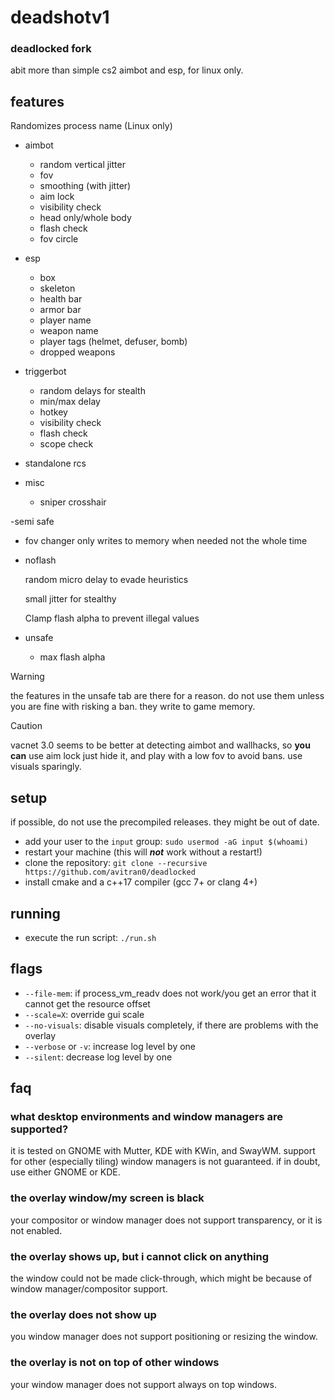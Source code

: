 # deadshotv1


### deadlocked fork

 abit more than simple cs2 aimbot and esp, for linux only.

## features

Randomizes process name (Linux only)

- aimbot
  - random vertical jitter
  - fov
  - smoothing (with jitter)
  - aim lock
  - visibility check
  - head only/whole body
  - flash check
  - fov circle

- esp
  - box
  - skeleton
  - health bar
  - armor bar
  - player name
  - weapon name
  - player tags (helmet, defuser, bomb)
  - dropped weapons

- triggerbot
  - random delays for stealth
  - min/max delay
  - hotkey
  - visibility check
  - flash check
  - scope check
- standalone rcs
- misc
  - sniper crosshair

-semi safe
 - fov changer only writes to memory when needed not the whole time
   
 - noflash
   
   random micro delay to evade heuristics

   small jitter for stealthy

   Clamp flash alpha to prevent illegal values

- unsafe
  
    - max flash alpha
  

> [!WARNING]
> the features in the unsafe tab are there for a reason.
> do not use them unless you are fine with risking a ban.
> they write to game memory.

> [!CAUTION]
> vacnet 3.0 seems to be better at detecting aimbot and wallhacks, so **you can** use aim lock just hide it,
> and play with a low fov to avoid bans. use visuals sparingly.

## setup

if possible, do not use the precompiled releases. they might be out of date.

- add your user to the `input` group: `sudo usermod -aG input $(whoami)`
- restart your machine (this will **_not_** work without a restart!)
- clone the repository: `git clone --recursive https://github.com/avitran0/deadlocked`
- install cmake and a c++17 compiler (gcc 7+ or clang 4+) 

## running

- execute the run script: `./run.sh`

## flags

- `--file-mem`: if process_vm_readv does not work/you get an error that it cannot get the resource offset
- `--scale=X`: override gui scale
- `--no-visuals`: disable visuals completely, if there are problems with the overlay
- `--verbose` or `-v`: increase log level by one
- `--silent`: decrease log level by one

## faq

### what desktop environments and window managers are supported?

it is tested on GNOME with Mutter, KDE with KWin, and SwayWM.
support for other (especially tiling) window managers is not guaranteed.
if in doubt, use either GNOME or KDE.

### the overlay window/my screen is black

your compositor or window manager does not support transparency, or it is not enabled.

### the overlay shows up, but i cannot click on anything

the window could not be made click-through, which might be because of window manager/compositor support.

### the overlay does not show up

you window manager does not support positioning or resizing the window.

### the overlay is not on top of other windows

your window manager does not support always on top windows.
